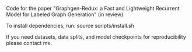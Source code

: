 Code for the paper "Graphgen-Redux: a Fast and Lightweight Recurrent Model for Labeled Graph Generation" (in review)

To install dependencies, run:
    source scripts/install.sh
    
If you need datasets, data splits, and model checkpoints for reproducibility please contact me. 
